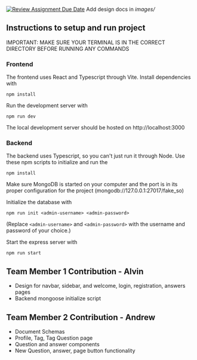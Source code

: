 [![Review Assignment Due Date](https://classroom.github.com/assets/deadline-readme-button-24ddc0f5d75046c5622901739e7c5dd533143b0c8e959d652212380cedb1ea36.svg)](https://classroom.github.com/a/tRxoBzS5)
Add design docs in *images/*

## Instructions to setup and run project
IMPORTANT: MAKE SURE YOUR TERMINAL IS IN THE CORRECT DIRECTORY BEFORE RUNNING ANY COMMANDS
### Frontend
The frontend uses React and Typescript through Vite. Install dependencies with
```shell
npm install
```

Run the development server with
```shell
npm run dev
```
The local development server should be hosted on http://localhost:3000

### Backend
The backend uses Typescript, so you can't just run it through Node. Use these npm scripts to initialize and run the
```shell
npm install
```
Make sure MongoDB is started on your computer and the port is in its proper configuration for the project (mongodb://127.0.0.1:27017/fake_so)

Initialize the database with
```shell
npm run init <admin-username> <admin-password>
```
(Replace `<admin-username>` and `<admin-password>` with the username and password of your choice.)

Start the express server with
```shell
npm run start
```

## Team Member 1 Contribution - Alvin
- Design for navbar, sidebar, and welcome, login, registration, answers pages
- Backend mongoose initialize script

## Team Member 2 Contribution - Andrew
- Document Schemas
- Profile, Tag, Tag Question page
- Question and answer components
- New Question, answer, page button functionality
